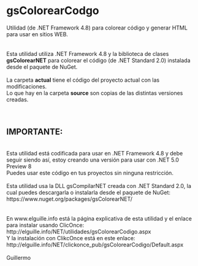 # gsColorearCodgo
Utilidad (de .NET Framework 4.8) para colorear código y generar HTML para usar en sitios WEB.<br>
<br>
<br>
Esta utilidad utiliza .NET Framework 4.8 y la biblioteca de clases <b>gsColorearNET</b> para colorear el código (de .NET Standard 2.0) instalada desde el paquete de NuGet.<br>
<br>
La carpeta <b>actual</b> tiene el código del proyecto actual con las modificaciones.<br>
Lo que hay en la carpeta <b>source</b> son copias de las distintas versiones creadas.<br>
<br>
<br>
<h2>IMPORTANTE:</h2><br>
Esta utilidad está codificada para usar en .NET Framework 4.8 y debe seguir siendo así, estoy creando una versión para usar con .NET 5.0 Preview 8<br>
Puedes usar este código en tus proyectos sin ninguna restricción.<br>
<br>
Esta utilidad usa la DLL gsCompilarNET creada con .NET Standard 2.0, la cual puedes descargarla o instalarla desde el paquete de NuGet: https://www.nuget.org/packages/gsColorearNET/<br>
<br>
<br>
En www.elguille.info está la página explicativa de esta utilidad y el enlace para instalar usando ClicOnce:<br>
http://elguille.info/NET/utilidades/gsColorearCodigo.aspx<br>
Y la instalación con ClikcOnce está en este enlace:<br>
http://elguille.info/NET/clickonce_pub/gsColorearCodigo/Default.aspx
<br>
<br>
Guillermo<br>
<br>
